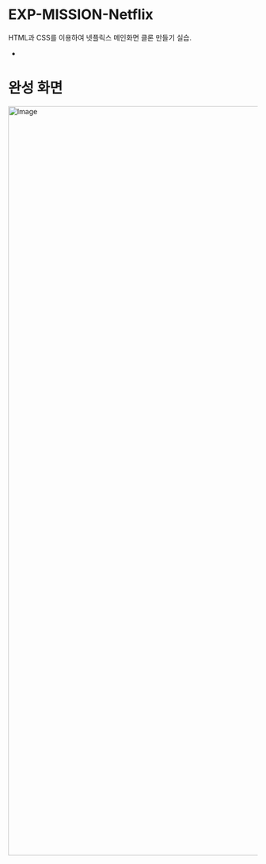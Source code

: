 # EXP-MISSION-Netflix
HTML과 CSS를 이용하여 넷플릭스 메인화면 클론 만들기 실습.

-


# 완성 화면
<img width="1511" alt="Image" src="https://github.com/user-attachments/assets/564c7620-7323-45ad-8a18-5caf356c5187" />

